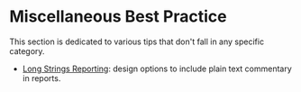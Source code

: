 # Miscellaneous Best Practice

This section is dedicated to various tips that don't fall in any specific category.

* [Long Strings Reporting](LongStringsReporting.md): design options to include plain text commentary in reports.


